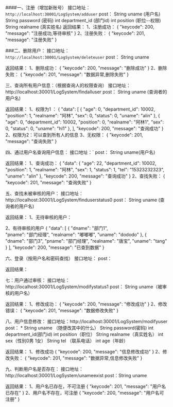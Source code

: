 ####一、注册（增加新账号）
接口地址：`http://localhost:30001/LogSystem/adduser`
post：   String uname        (用户名)   
	   String password	  (密码)
	   int department_id  (部门id)
	   int position		  (职位--权限)
	   String realname	  (真实姓名)
返回结果：
1、注册成功：
{
  "keycode": 200,
  "message": "注册成功,等待审核"
}
2、注册失败：
{
  "keycode": 201,
  "message": "注册失败"
} 


###二、删除用户：
接口地址：`http://localhost:30001/LogSystem/deleteuser`
post：   String  uname

返回结果：
1、删除成功：
{  "keycode": 200,  "message": "删除成功"        }
2、删除失败：
{  "keycode": 201,  "message": "数据异常,删除失败"  }

三、查询所有用户信息：（根据查询人的权限查询）
接口地址：http://localhost:30001/LogSystem/findalluser
post：  String  uname   (查询者的用户名)

返回结果：
1、权限为1 ：
{
  "data": [
    {
      "age": 0,
      "department_id": 10002,
      "position": 1,
      "realname": "阿林",
      "sex": 0,
      "status": 0,
      "uname": "alin"
    },
    {
      "age": 0,
      "department_id": 10002,
      "position": 0,
      "realname": "阿林1",
      "sex": 0,
      "status": 0,
      "uname": "hl1"
    },
  ],
  "keycode": 200,
  "message": "查询成功"
}
2、权限为2：可以查到所有人的信息
3、无权限：
{
  "keycode": 201,
  "message": "查询失败"
}


四、通过用户名查询用户信息：
接口地址：`
post：  String uname(用户名)

返回结果：
1、查询成功：
{
  "data": {
    "age": 22,
    "department_id": 10002,
    "position": 1,
    "realname": "阿林",
    "sex": 1,
    "status": 1,
    "tel": "15323232323",
    "uname": "alin"
  },
  "keycode": 200,
  "message": "查询成功"
}
2、查找失败：
{
  "keycode": 201,
  "message": "查询失败"
}



五、查找未被审核的用户：
接口地址：http://localhost:30001/LogSystem/finduserstatus0
post： String uname (查询者的用户名)

返回结果：
1、无待审核的用户：

2、有待审核的用户
{
  "data": [
    {
      "dname": "部门1",    
      "pname": "部门经理",
      "realname": "嘟嘟嘟",
      "uname": "dododo"
    },
    {
      "dname": "部门3",
      "pname": "部门经理",
      "realname": "唐宝",
      "uname": "tang"
    }
  ],
  "keycode": 200,
  "message": "已查到数据"
}



六、登录（按用户名和密码查找）
接口地址：
post：

返回结果：

七：用户通过审核：
接口地址：http://localhost:30001/LogSystem/modifystatus1
post： String  uname（被审核的用户名）

返回结果：
1、修改成功：
{
  "keycode": 200,
  "message": "修改成功"
}
2、修改错误：
{
  "keycode": 201,
  "message": "数据修改失败"
}



八、用户信息修改：
接口地址：http://localhost:30001/LogSystem/modifyuser
post：   *  String  uname
      （随便改其中的什么）    String password(密码)
      			int  department_id(部门id)
      			int  position（职位）
      			String realname（真实姓名）
      			int sex（性别0男 1女）
      			String tel （联系电话）
      			int age（年龄）

返回结果：
1、修改成功
{
  "keycode": 200,
  "message": "信息修改成功"
}
2、修改失败：
{
  "keycode": 201,
  "message": "数据异常,信息修改失败"
}


九、判断用户名是否存在：
接口地址：http://localhost:30001/LogSystem/unameexist
post：String uname

返回结果：
1、用户名已存在，不可注册
{
  "keycode": 201,
  "message": "用户名已存在"
}
2、用户名不存在，可注册
{
  "keycode": 200,
  "message": "用户名可注册"
}
